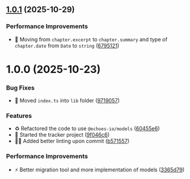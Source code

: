 ## [1.0.1](https://github.com/echoes-io/tracker/compare/v1.0.0...v1.0.1) (2025-10-29)


### Performance Improvements

* :truck: Moving from `chapter.excerpt` to `chapter.summary` and type of `chapter.date` from `Date` to `string` ([6795121](https://github.com/echoes-io/tracker/commit/67951215377b5d845d0c33cfd47eb0ec2c80f5a6))

# 1.0.0 (2025-10-23)


### Bug Fixes

* :truck: Moved `index.ts` into `lib` folder ([9719057](https://github.com/echoes-io/tracker/commit/97190574e131f806998303b1d12ce6e99ef626fe))


### Features

* :recycle: Refactored the code to use `@echoes-io/models` ([60455e6](https://github.com/echoes-io/tracker/commit/60455e637ac07c4b477def99d5886067c556d901))
* :tada: Started the tracker project ([9f046c6](https://github.com/echoes-io/tracker/commit/9f046c6beb03bdc9cc8c4b4852ee3a549dbb95bd))
* :technologist: Added better linting upon commit ([b571557](https://github.com/echoes-io/tracker/commit/b571557273bfd6151a328c22b81e6455caadf41f))


### Performance Improvements

* :zap: Better migration tool and more implementation of models ([3365d79](https://github.com/echoes-io/tracker/commit/3365d790561feff74f7a3f62374db602b5afd395))
